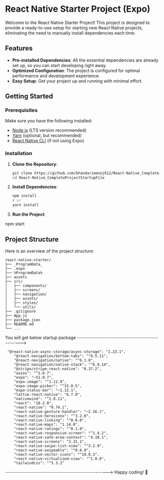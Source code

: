 # React Native Starter Project (Expo)

Welcome to the React Native Starter Project! This project is designed to provide a ready-to-use setup for starting new React Native projects, eliminating the need to manually install dependencies each time.

## Features

- **Pre-installed Dependencies**: All the essential dependencies are already set up, so you can start developing right away.
- **Optimized Configuration**: The project is configured for optimal performance and development experience.
- **Easy Setup**: Get your project up and running with minimal effort.

## Getting Started

### Prerequisites

Make sure you have the following installed:

- [Node.js](https://nodejs.org/) (LTS version recommended)
- [Yarn](https://yarnpkg.com/) (optional, but recommended)
- [React Native CLI](https://reactnative.dev/docs/environment-setup) (if not using Expo)

### Installation

1. **Clone the Repository**:

    ```bash
    git clone https://github.com/bhandarimanoj612/React-Native_CompleteProjectStartupFile.git
    cd React-Native_CompleteProjectStartupFile
    ```

2. **Install Dependencies**:

    ```bash
    npm install
    # or
    yarn install
    ```

3. **Run the Project**:

  npm start

## Project Structure

Here is an overview of the project structure:

```
react-native-starter/
├── _ProgramData_
├── .expo
├── %ProgramData%
├── assets
├── src/
│   ├── components/
│   ├── screens/
│   ├── navigation/
│   ├── assets/
│   ├── styles/
│   └── utils/
├── .gitignore
├── App.js
├── package.json
├── README.md
└── ...
```
You will get below startup package 
------------------------------------------------->
```
 "@react-native-async-storage/async-storage": "1.23.1",
    "@react-navigation/bottom-tabs": "^6.5.11",
    "@react-navigation/native": "^6.1.8",
    "@react-navigation/native-stack": "^6.9.14",
    "@stripe/stripe-react-native": "0.37.2",
    "axios": "^1.6.7",
    "expo": "~51.0.7",
    "expo-image": "^1.12.9",
    "expo-image-picker": "^15.0.5",
    "expo-status-bar": "~1.12.1",
    "lottie-react-native": "6.7.0",
    "nativewind": "^2.0.11",
    "react": "18.2.0",
    "react-native": "0.74.1",
    "react-native-gesture-handler": "~2.16.1",
    "react-native-heroicons": "^3.2.0",
    "react-native-linking": "^0.0.0",
    "react-native-maps": "1.14.0",
    "react-native-ratings": "^8.1.0",
    "react-native-responsive-screen": "^1.4.2",
    "react-native-safe-area-context": "4.10.1",
    "react-native-screens": "3.31.1",
    "react-native-swipe-list-view": "^3.2.9",
    "react-native-swipeable": "^0.6.0",
    "react-native-vector-icons": "^10.0.3",
    "react-native-virtualized-view": "^1.0.0",
    "tailwindcss": "^3.3.2"
```

---------------------------------------------------->
Happy coding! 🚀
